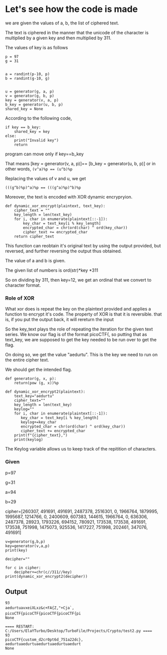 # Let's see how the code is made

we are given the values of a, b, the list of ciphered text.

The text is ciphered in the manner that the unicode of the character is multiplied
by a given key and then multiplied by 311.

The values of key is as follows

```
p = 97
g = 31


a = randint(p-10, p)
b = randint(g-10, g)


u = generator(g, a, p)
v = generator(g, b, p)
key = generator(v, a, p)
b_key = generator(u, b, p)
shared_key = None
```

According to the following code,
```
if key == b_key:
    shared_key = key
else:
    print("Invalid key")
    return
```
program can move only if key==b_key

That means 
[key = generator(v, a, p)]==
[b_key = generator(u, b, p)] or in other words, ```(v^a)%p == (u^b)%p```

Replacing the values of v and u, we get 
```
(((g^b)%p)^a)%p == (((g^a)%p)^b)%p
```

Moreover, the text is encoded with XOR dynamic encrypryion.

```
def dynamic_xor_encrypt(plaintext, text_key):
    cipher_text = ""
    key_length = len(text_key)
    for i, char in enumerate(plaintext[::-1]):
        key_char = text_key[i % key_length]
        encrypted_char = chr(ord(char) ^ ord(key_char))
        cipher_text += encrypted_char
    return cipher_text
```

This function can reobtain it's original text by using the output provided, but reversed, and further reversing the output thus obtained.

The value of a and b is given.

The given list of numbers is ord(str)*key *311

So on dividing by 311, then key=12, we get an ordinal that we convert to character format.

### Role of XOR

What xor does is repeat the key on the plaintext provided and applies a function to encrypt it's code. The property of XOR is that it is reversible. that is, if you put the output back, it will rereturn the input

So the key_text plays the role of repeating the iteration for the given text series. We know our flag is of the format picoCTF{, so putting that as text_key, we are supposed to get the key needed to be run over to get the flag.

On doing so, we get the value "aedurtu". This is the key we need to run on the entire cipher text.

We should get the intended flag.

```
def generator(g, x, p):
    return(pow (g, x))%p

def dynamic_xor_encrypt2(plaintext):
    text_key="aedurtu"    
    cipher_text=""
    key_length = len(text_key)
    keylog=""
    for i, char in enumerate(plaintext[::-1]):
       key_char = text_key[i % key_length]
       keylog+=key_char
       encrypted_char = chr(ord(char) ^ ord(key_char))
       cipher_text += encrypted_char
    print(f"{cipher_text},")
    print(keylog)
```
The Keylog variable allows us to keep track of the repitition of characters.

### Given
p=97

g=31

a=94

b=29

cipher=[260307, 491691, 491691, 2487378, 2516301, 0, 1966764, 1879995, 1995687, 1214766, 0, 2400609, 607383, 144615, 1966764, 0, 636306, 2487378, 28923, 1793226, 694152, 780921, 173538, 173538, 491691, 173538, 751998, 1475073, 925536, 1417227, 751998, 202461, 347076, 491691]

```
v=generator(g,b,p)
key=generator(v,a,p)
print(key)

decipher=""

for c in cipher:
    decipher+=chr(c//311//key)
print(dynamic_xor_encrypt2(decipher))

```


## Output
```
93
aedurtuavxeiXLxz&c+FA{Z,"+Cja`,
picoCTF{picoCTF{picoCTF{picoCTF{pi
None

==== RESTART: C:/Users/ElaYTurbo/Desktop/TurboFile/Projects/Crypto/test2.py ====
93
picoCTF{custom_d2cr0pt6d_751a22dc},
aedurtuaedurtuaedurtuaedurtuaedurt
None
```
